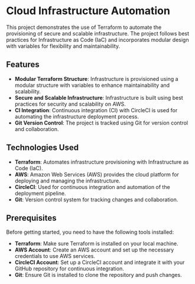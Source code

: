 # Cloud Infrastructure Automation

This project demonstrates the use of Terraform to automate the provisioning of secure and scalable infrastructure. The project follows best practices for Infrastructure as Code (IaC) and incorporates modular design with variables for flexibility and maintainability.

## Features

- **Modular Terraform Structure**: Infrastructure is provisioned using a modular structure with variables to enhance maintainability and scalability.
- **Secure and Scalable Infrastructure**: Infrastructure is built using best practices for security and scalability on AWS.
- **CI Integration**: Continuous integration (CI) with CircleCI is used for automating the infrastructure deployment process.
- **Git Version Control**: The project is tracked using Git for version control and collaboration.

## Technologies Used

- **Terraform**: Automates infrastructure provisioning with Infrastructure as Code (IaC).
- **AWS**: Amazon Web Services (AWS) provides the cloud platform for deploying and managing the infrastructure.
- **CircleCI**: Used for continuous integration and automation of the deployment pipeline.
- **Git**: Version control system for tracking changes and collaboration.

## Prerequisites

Before getting started, you need to have the following tools installed:

- **Terraform**: Make sure Terraform is installed on your local machine.
- **AWS Account**: Create an AWS account and set up the necessary credentials to use AWS services.
- **CircleCI Account**: Set up a CircleCI account and integrate it with your GitHub repository for continuous integration.
- **Git**: Ensure Git is installed to clone the repository and push changes.

